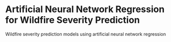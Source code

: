 # Artificial Neural Network Regression for Wildfire Severity Prediction
Wildfire severity prediction models using artificial neural network regression
